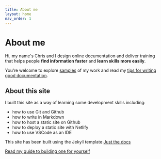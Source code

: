 ```yaml
---
title: About me
layout: home
nav_order: 1
---
```


# About me

Hi, my name's Chris and I design online documentation and deliver training that helps people **find information faster** and **learn skills more easily**.

You're welcome to explore [samples](/docs/1-work-samples/) of my work and read my [tips for writing good documentation](/docs/2-writing-resources/).

## About this site

I built this site as a way of learning some development skills including:

- how to use Git and Github
- how to write in Markdown
- how to host a static site on Github
- how to deploy a static site with Netlify
- how to use VSCode as an IDE 

This site has been built using the Jekyll template [Just the docs](https://just-the-docs.github.io/just-the-docs/) 

[Read my guide to building one for yourself](/docs/3-about-this-site/)